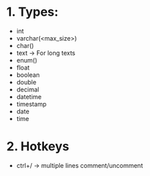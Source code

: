 # 1. Types:
- int
- varchar(<max_size>)
- char(<size>)
- text -> For long texts
- enum(<List of Values>)
- float
- boolean
- double
- decimal
- datetime
- timestamp
- date
- time

# 2. Hotkeys
- ctrl+/ -> multiple lines comment/uncomment